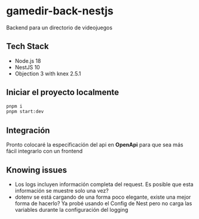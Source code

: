 # gamedir-back-nestjs

Backend para un directorio de videojuegos

## Tech Stack

- Node.js 18
- NestJS 10
- Objection 3 with knex 2.5.1

## Iniciar el proyecto localmente
```bash
pnpm i
pnpm start:dev
```

## Integración
Pronto colocaré la especificación del api en **OpenApi** para que sea más fácil integrarlo con un frontend

## Knowing issues
- Los logs incluyen información completa del request. Es posible que esta información se muestre solo una vez?
- dotenv se está cargando de una forma poco elegante, existe una mejor forma de hacerlo? Ya probé usando el Config de Nest pero no carga las variables durante la configuración del logging

